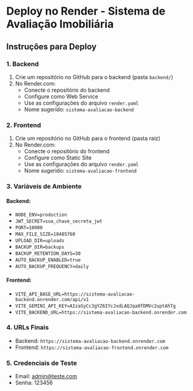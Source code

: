 # Deploy no Render - Sistema de Avaliação Imobiliária

## Instruções para Deploy

### 1. Backend
1. Crie um repositório no GitHub para o backend (pasta `backend/`)
2. No Render.com:
   - Conecte o repositório do backend
   - Configure como Web Service
   - Use as configurações do arquivo `render.yaml`
   - Nome sugerido: `sistema-avaliacao-backend`

### 2. Frontend
1. Crie um repositório no GitHub para o frontend (pasta raiz)
2. No Render.com:
   - Conecte o repositório do frontend
   - Configure como Static Site
   - Use as configurações do arquivo `render.yaml`
   - Nome sugerido: `sistema-avaliacao-frontend`

### 3. Variáveis de Ambiente

#### Backend:
- `NODE_ENV=production`
- `JWT_SECRET=sua_chave_secreta_jwt`
- `PORT=10000`
- `MAX_FILE_SIZE=10485760`
- `UPLOAD_DIR=uploads`
- `BACKUP_DIR=backups`
- `BACKUP_RETENTION_DAYS=30`
- `AUTO_BACKUP_ENABLED=true`
- `AUTO_BACKUP_FREQUENCY=daily`

#### Frontend:
- `VITE_API_BASE_URL=https://sistema-avaliacao-backend.onrender.com/api/v1`
- `VITE_GEMINI_API_KEY=AIzaSyCc3gYZ6IYcJxdLAQJqa8fDMVc2uptAhTg`
- `VITE_BACKEND_URL=https://sistema-avaliacao-backend.onrender.com`

### 4. URLs Finais
- Backend: `https://sistema-avaliacao-backend.onrender.com`
- Frontend: `https://sistema-avaliacao-frontend.onrender.com`

### 5. Credenciais de Teste
- Email: admin@teste.com
- Senha: 123456